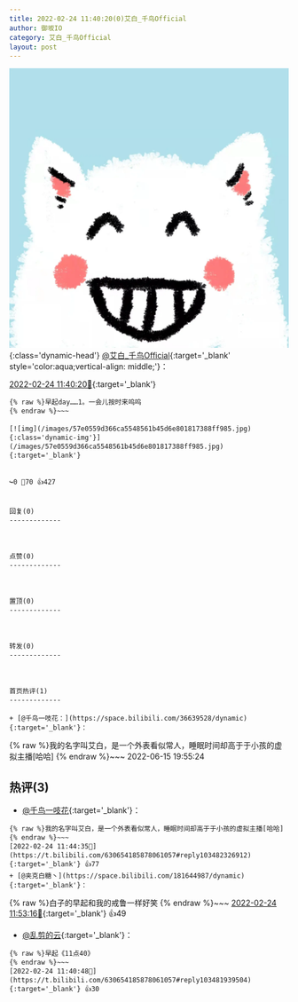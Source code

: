 ```yaml
---
title: 2022-02-24 11:40:20(0)艾白_千鸟Official
author: 御坂IO
category: 艾白_千鸟Official
layout: post
---
```


![img](/images/9ae8b9445fd0665cc014d9080156a45271be73c6.jpg){:class='dynamic-head'}
[@艾白_千鸟Official](https://space.bilibili.com/334537711/dynamic){:target='_blank' style='color:aqua;vertical-align: middle;'}：

[2022-02-24 11:40:20🔗](https://t.bilibili.com/630654185878061057){:target='_blank'}

~~~
{% raw %}早起day……1。一会儿按时来呜呜
{% endraw %}~~~

[![img](/images/57e0559d366ca5548561b45d6e801817388ff985.jpg){:class='dynamic-img'}](/images/57e0559d366ca5548561b45d6e801817388ff985.jpg){:target='_blank'}


↪️0 💬70 👍427


回复(0)
-------------



点赞(0)
-------------



置顶(0)
-------------



转发(0)
-------------



首页热评(1)
-------------

+ [@千鸟一吱花：](https://space.bilibili.com/36639528/dynamic){:target='_blank'}：
~~~
{% raw %}我的名字叫艾白，是一个外表看似常人，睡眠时间却高于于小孩的虚拟主播[哈哈]
{% endraw %}~~~
2022-06-15 19:55:24


热评(3)
-------------

+ [@千鸟一吱花](https://space.bilibili.com/36639528/dynamic){:target='_blank'}：
~~~
{% raw %}我的名字叫艾白，是一个外表看似常人，睡眠时间却高于于小孩的虚拟主播[哈哈]
{% endraw %}~~~
[2022-02-24 11:44:35🔗](https://t.bilibili.com/630654185878061057#reply103482326912){:target='_blank'} 👍77
+ [@夹克白糖丶](https://space.bilibili.com/181644987/dynamic){:target='_blank'}：
~~~
{% raw %}白子的早起和我的戒鲁一样好笑
{% endraw %}~~~
[2022-02-24 11:53:16🔗](https://t.bilibili.com/630654185878061057#reply103483071648){:target='_blank'} 👍49
+ [@乱剪的云](https://space.bilibili.com/4983571/dynamic){:target='_blank'}：
~~~
{% raw %}早起《11点40》
{% endraw %}~~~
[2022-02-24 11:40:48🔗](https://t.bilibili.com/630654185878061057#reply103481939504){:target='_blank'} 👍30


